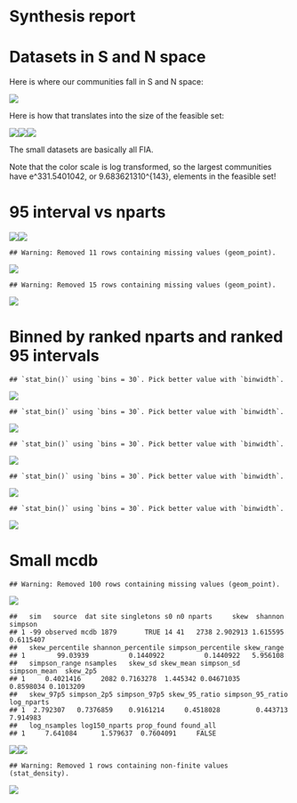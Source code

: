 Synthesis report
================

# Datasets in S and N space

Here is where our communities fall in S and N space:

![](95_interval_portal_files/figure-gfm/datasets%20in%20s%20and%20n%20space-1.png)<!-- -->

Here is how that translates into the size of the feasible set:

![](95_interval_portal_files/figure-gfm/size%20of%20fs-1.png)<!-- -->![](95_interval_portal_files/figure-gfm/size%20of%20fs-2.png)<!-- -->![](95_interval_portal_files/figure-gfm/size%20of%20fs-3.png)<!-- -->

The small datasets are basically all FIA.

Note that the color scale is log transformed, so the largest communities
have e^331.5401042, or 9.683621310^{143}, elements in the feasible set\!

# 95 interval vs nparts

![](95_interval_portal_files/figure-gfm/95%20interval-1.png)<!-- -->![](95_interval_portal_files/figure-gfm/95%20interval-2.png)<!-- -->

    ## Warning: Removed 11 rows containing missing values (geom_point).

![](95_interval_portal_files/figure-gfm/95%20interval-3.png)<!-- -->

    ## Warning: Removed 15 rows containing missing values (geom_point).

![](95_interval_portal_files/figure-gfm/95%20interval-4.png)<!-- -->

# Binned by ranked nparts and ranked 95 intervals

    ## `stat_bin()` using `bins = 30`. Pick better value with `binwidth`.

![](95_interval_portal_files/figure-gfm/binned%20skew-1.png)<!-- -->

    ## `stat_bin()` using `bins = 30`. Pick better value with `binwidth`.

![](95_interval_portal_files/figure-gfm/binned%20skew-2.png)<!-- -->

    ## `stat_bin()` using `bins = 30`. Pick better value with `binwidth`.

![](95_interval_portal_files/figure-gfm/binned%20skew-3.png)<!-- -->

    ## `stat_bin()` using `bins = 30`. Pick better value with `binwidth`.

![](95_interval_portal_files/figure-gfm/binned%20simpson-1.png)<!-- -->

    ## `stat_bin()` using `bins = 30`. Pick better value with `binwidth`.

![](95_interval_portal_files/figure-gfm/binned%20simpson-2.png)<!-- -->

# Small mcdb

    ## Warning: Removed 100 rows containing missing values (geom_point).

![](95_interval_portal_files/figure-gfm/small%20mcdb-1.png)<!-- -->

    ##   sim   source  dat site singletons s0 n0 nparts     skew  shannon   simpson
    ## 1 -99 observed mcdb 1879       TRUE 14 41   2738 2.902913 1.615595 0.6115407
    ##   skew_percentile shannon_percentile simpson_percentile skew_range
    ## 1        99.03939          0.1440922          0.1440922   5.956108
    ##   simpson_range nsamples   skew_sd skew_mean simpson_sd simpson_mean  skew_2p5
    ## 1     0.4021416     2082 0.7163278  1.445342 0.04671035    0.8598034 0.1013209
    ##   skew_97p5 simpson_2p5 simpson_97p5 skew_95_ratio simpson_95_ratio log_nparts
    ## 1  2.792307   0.7376859    0.9161214     0.4518028         0.443713   7.914983
    ##   log_nsamples log150_nparts prop_found found_all
    ## 1     7.641084      1.579637  0.7604091     FALSE

![](95_interval_portal_files/figure-gfm/load%20one%20site-1.png)<!-- -->![](95_interval_portal_files/figure-gfm/load%20one%20site-2.png)<!-- -->

    ## Warning: Removed 1 rows containing non-finite values (stat_density).

![](95_interval_portal_files/figure-gfm/load%20one%20site-3.png)<!-- -->
